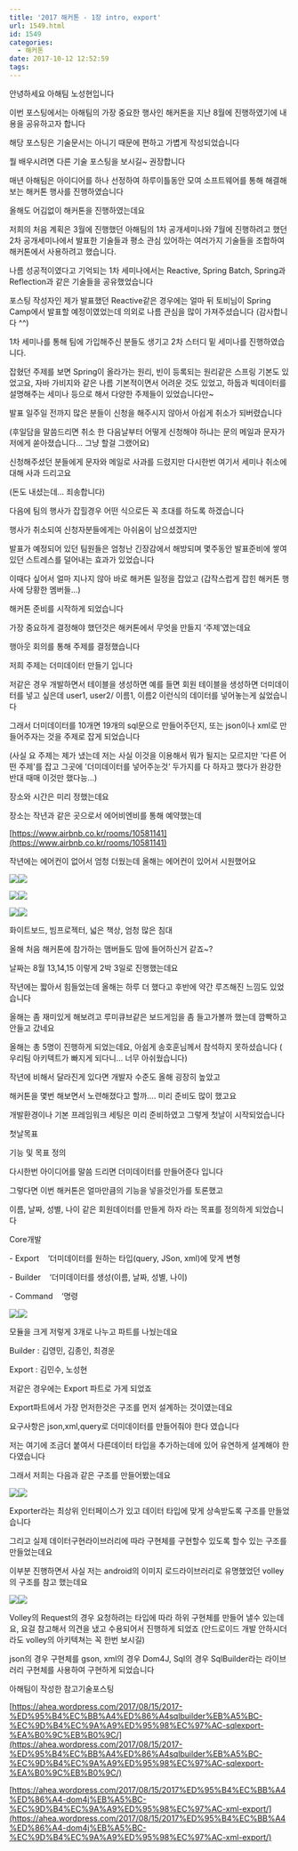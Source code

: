 ```yaml
---
title: '2017 해커톤 - 1장 intro, export'
url: 1549.html
id: 1549
categories:
  - 해커톤
date: 2017-10-12 12:52:59
tags:
---
```


안녕하세요 아해팀 노성현입니다

이번 포스팅에서는 아해팀의 가장 중요한 행사인 해커톤을 지난 8월에 진행하였기에 내용을 공유하고자 합니다

해당 포스팅은 기술문서는 아니기 때문에 편하고 가볍게 작성되었습니다

뭘 배우시려면 다른 기술 포스팅을 보시길~ 권장합니다

매년 아해팀은 아이디어를 하나 선정하여 하루이틀동안 모여 소프트웨어를 통해 해결해보는 해커톤 행사를 진행하였습니다

올해도 어김없이 해커톤을 진행하였는데요

저희의 처음 계획은 3월에 진행했던 아해팀의 1차 공개세미나와 7월에 진행하려고 했던 2차 공개세미나에서 발표한 기술들과 평소 관심 있어하는 여러가지 기술들을 조합하여 해커톤에서 사용하려고 했습니다.

나름 성공적이였다고 기억되는 1차 세미나에서는 Reactive, Spring Batch, Spring과 Reflection과 같은 기술들을 공유했었습니다

포스팅 작성자인 제가 발표했던 Reactive같은 경우에는 얼마 뒤 토비님이 Spring Camp에서 발표할 예정이였었는데 의외로 나름 관심을 많이 가져주셨습니다 (감사합니다 ^^)

1차 세미나를 통해 팀에 가입해주신 분들도 생기고 2차 스터디 밑 세미나를 진행하였습니다.

잡혔던 주제를 보면 Spring이 올라가는 원리, 빈이 등록되는 원리같은 스프링 기본도 있었고요, 자바 가비지와 같은 나름 기본적이면서 어려운 것도 있었고, 하둡과 빅데이터를 설명해주는 세미나 등으로 해서 다양한 주제들이 있었습니다만~

발표 일주일 전까지 많은 분들이 신청을 해주시지 않아서 아쉽게 취소가 되버렸습니다

(후일담을 말씀드리면 취소 한 다음날부터 어떻게 신청해야 하냐는 문의 메일과 문자가 저에게 쏟아졌습니다… 그냥 할걸 그랬어요)

신청해주셨던 분들에게 문자와 메일로 사과를 드렸지만 다시한번 여기서 세미나 취소에 대해 사과 드리고요

(돈도 내셨는데… 죄송합니다)

다음에 팀의 행사가 잡힐경우 어떤 식으로든 꼭 초대를 하도록 하겠습니다

행사가 취소되여 신청자분들에게는 아쉬움이 남으셨겠지만

발표가 예정되어 있던 팀원들은 엄청난 긴장감에서 해방되며 몇주동안 발표준비에 쌓여있던 스트레스를 덜어내는 효과가 있었습니다

이때다 싶어서 얼마 지나지 않아 바로 해커톤 일정을 잡았고 (갑작스럽게 잡힌 해커톤 행사에 당황한 멤버들...)

해커톤 준비를 시작하게 되었습니다

가장 중요하게 결정해야 했던것은 해커톤에서 무엇을 만들지 ‘주제’였는데요

행아웃 회의를 통해 주제를 결정했습니다

저희 주제는 더미데이터 만들기 입니다

저같은 경우 개발하면서 테이블을 생성하면 예를 들면 회원 테이블을 생성하면 더미데이터를 넣고 싶은데 user1, user2/ 이름1, 이름2 이런식의 데이터를 넣어놓는게 싫었습니다

그래서 더미데이터를 10개면 19개의 sql문으로 만들어주던지, 또는 json이나 xml로 만들어주자는 것을 주제로 잡게 되었습니다

(사실 요 주제는 제가 냈는데 저는 사실 이것을 이용해서 뭐가 될지는 모르지만 '다른 어떤 주제'를 잡고 그곳에 '더미데이터를 넣어주눈것’ 두가지를 다 하자고 했다가 완강한 반대 때매 이것만 했다능...)

장소와 시간은 미리 정했는데요

장소는 작년과 같은 곳으로서 에어비엔비를 통해 예약했는데

[https://www.airbnb.co.kr/rooms/10581141](https://www.airbnb.co.kr/rooms/10581141)

작년에는 에어컨이 없어서 엄청 더웠는데 올해는 에어컨이 있어서 시원했어요

![](/shard/s264/res/8927d138-fc56-4a88-b919-2fe61f98c642)![](https://www.evernote.com/shard/s264/res/8927d138-fc56-4a88-b919-2fe61f98c642)

![](/shard/s264/res/31697b24-c285-4ff7-9521-ca0d83ae88e8)![](https://www.evernote.com/shard/s264/res/31697b24-c285-4ff7-9521-ca0d83ae88e8)

![](/shard/s264/res/284d1613-309d-4a58-b81f-79379339b5a9)![](https://www.evernote.com/shard/s264/res/284d1613-309d-4a58-b81f-79379339b5a9)

화이트보드, 빔프로젝터, 넓은 책상, 엄청 많은 침대

올해 처음 해커톤에 참가하는 맴버들도 맘에 들어하신거 같죠~?

날짜는 8월 13,14,15 이렇게 2박 3일로 진행했는데요

작년에는 짧아서 힘들었는데 올해는 하루 더 했다고 후반에 약간 루즈해진 느낌도 있었습니다

올해는 좀 재미있게 해보려고 루미큐브같은 보드게임을 좀 들고가볼까 했는데 깜빡하고 안들고 갔네요

올해는 총 5명이 진행하게 되었는데요, 아쉽게 송호훈님께서 참석하지 못하셨습니다 ( 우리팀 아키텍트가 빠지게 되다니… 너무 아쉬웠습니다)

작년에 비해서 달라진게 있다면 개발자 수준도 올해 굉장히 높았고

해커톤을 몇번 해보면서 노련해졌다고 할까…. 미리 준비도 많이 했고요

개발환경이나 기본 프레임워크 세팅은 미리 준비하였고 그렇게 첫날이 시작되었습니다

첫날목표

기능 및 목표 정의

다시한번 아이디어를 말씀 드리면 더미데이터를 만들어준다 입니다

그렇다면 이번 해커톤은 얼마만큼의 기능을 넣을것인가를 토론했고

이름, 날짜, 성별, 나이 같은 회원데이터를 만들게 하자 라는 목표를 정의하게 되었습니다

Core개발

\- Export    ‘더미데이터를 원하는 타입(query, JSon, xml)에 맞게 변형

\- Builder    ‘더미데이터를 생성(이름, 날짜, 성별, 나이)

\- Command    ‘명령

![](/shard/s264/res/250e2ff3-5081-4c2c-916d-d324a2915be4)![](https://www.evernote.com/shard/s264/res/250e2ff3-5081-4c2c-916d-d324a2915be4)

모듈을 크게 저렇게 3개로 나누고 파트를 나눴는데요

Builder : 김영민, 김종인, 최경운

Export : 김민수, 노성현

저같은 경우에는 Export 파트로 가게 되었죠

Export파트에서 가장 먼저한것은 구조를 먼저 설계하는 것이였는데요

요구사항은 json,xml,query로 더미데이터를 만들어줘야 한다 였습니다

저는 여기에 조금더 붙여서 다른데이터 타입을 추가하는데에 있어 유연하게 설계해야 한다였습니다

그래서 저희는 다음과 같은 구조를 만들어봤는데요

![](/shard/s264/res/6219f04d-0877-4988-b2e8-b06cb57dc536)![](https://www.evernote.com/shard/s264/res/6219f04d-0877-4988-b2e8-b06cb57dc536)

Exporter라는 최상위 인터페이스가 있고 데이터 타입에 맞게 상속받도록 구조를 만들었습니다

그리고 실제 데이터구현라이브러리에 따라 구현체를 구현할수 있도록 할수 있는 구조를 만들었는데요

이부분 진행하면서 사실 저는 android의 이미지 로드라이브러리로 유명했었던 volley의 구조를 참고 했는데요

![](/shard/s264/res/a97ff39f-1cbe-4289-915e-30810deec776)![](https://www.evernote.com/shard/s264/res/a97ff39f-1cbe-4289-915e-30810deec776)

Volley의 Request의 경우 요청하려는 타입에 따라 하위 구현체를 만들어 낼수 있는데요, 요걸 참고해서 의견을 냈고 수용되어서 진행하게 되었죠 (안드로이드 개발 안하시더라도 volley의 아키텍쳐는 꼭 한번 보시길)

json의 경우 구현체를 gson, xml의 경우 Dom4J, Sql의 경우 SqlBuilder라는 라이브러리 구현체를 사용하여 구현하게 되었습니다

아해팀이 작성한 참고기술포스팅

[https://ahea.wordpress.com/2017/08/15/2017-%ED%95%B4%EC%BB%A4%ED%86%A4sqlbuilder%EB%A5%BC-%EC%9D%B4%EC%9A%A9%ED%95%98%EC%97%AC-sqlexport-%EA%B0%9C%EB%B0%9C/](https://ahea.wordpress.com/2017/08/15/2017-%ED%95%B4%EC%BB%A4%ED%86%A4sqlbuilder%EB%A5%BC-%EC%9D%B4%EC%9A%A9%ED%95%98%EC%97%AC-sqlexport-%EA%B0%9C%EB%B0%9C/)

[https://ahea.wordpress.com/2017/08/15/2017%ED%95%B4%EC%BB%A4%ED%86%A4-dom4j%EB%A5%BC-%EC%9D%B4%EC%9A%A9%ED%95%98%EC%97%AC-xml-export/](https://ahea.wordpress.com/2017/08/15/2017%ED%95%B4%EC%BB%A4%ED%86%A4-dom4j%EB%A5%BC-%EC%9D%B4%EC%9A%A9%ED%95%98%EC%97%AC-xml-export/)